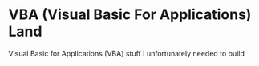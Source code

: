 # VBA (Visual Basic For Applications) Land
Visual Basic for Applications (VBA) stuff I unfortunately needed to build
